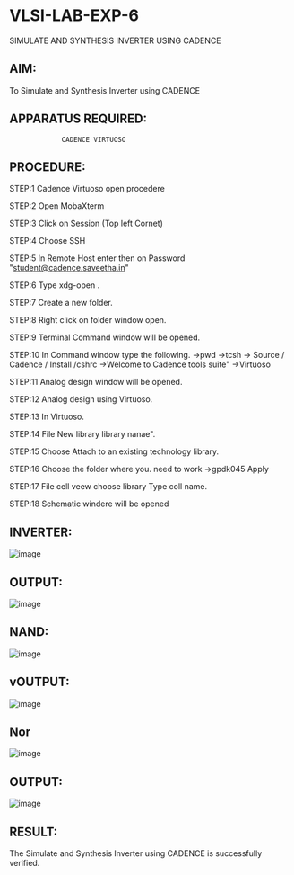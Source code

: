 # VLSI-LAB-EXP-6
SIMULATE AND SYNTHESIS INVERTER USING CADENCE
## AIM:
  To Simulate and Synthesis Inverter using CADENCE
## APPARATUS REQUIRED:
                 CADENCE VIRTUOSO
## PROCEDURE:
STEP:1 Cadence Virtuoso open procedere

STEP:2 Open MobaXterm

STEP:3 Click on Session (Top left Cornet)

STEP:4 Choose SSH

STEP:5 In Remote Host enter then on Password "student@cadence.saveetha.in"

STEP:6 Type xdg-open .

STEP:7 Create a new folder.

STEP:8 Right click on folder window open.

STEP:9 Terminal Command window will be opened.

STEP:10 In Command window type the following. ->pwd ->tcsh -> Source / Cadence / Install /cshrc ->Welcome to Cadence tools suite" ->Virtuoso

STEP:11 Analog design window will be opened.

STEP:12 Analog design using Virtuoso.

STEP:13 In Virtuoso.

STEP:14 File New library library nanae".

STEP:15 Choose Attach to an existing technology library.

STEP:16 Choose the folder where you. need to work ->gpdk045 Apply

STEP:17 File cell veew choose library Type coll name.

STEP:18 Schematic windere will be opened

## INVERTER:
![image](https://github.com/vandana9676/VLSI-LAB-EXP-6/assets/165563035/0bcc537e-3f9c-4e18-93b8-a634e1d34e9f)
## OUTPUT:
![image](https://github.com/vandana9676/VLSI-LAB-EXP-6/assets/165563035/9f14d8ac-f386-44ab-b71a-7eb091664c5a)
## NAND:
![image](https://github.com/vandana9676/VLSI-LAB-EXP-6/assets/165563035/89f4a2e2-b169-48d6-b2e0-f4a5139f2099)
## vOUTPUT:
![image](https://github.com/vandana9676/VLSI-LAB-EXP-6/assets/165563035/f2437a11-46c9-488c-9dea-24f13ab89c5e)
## Nor
![image](https://github.com/vandana9676/VLSI-LAB-EXP-6/assets/165563035/216540cf-1a15-44f8-9c13-bd2631a0d1c2)
## OUTPUT:
![image](https://github.com/vandana9676/VLSI-LAB-EXP-6/assets/165563035/482b2f86-627d-4780-8a5e-ebf98db2b756)
## RESULT:
The Simulate and Synthesis Inverter using CADENCE is successfully verified.
